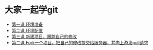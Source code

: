 # 大家一起学git

* [第一课 环境准备](1/README.md)
* [第二课 环境配置](2/README.md)
* [第三课 新建项目，跟踪自己的修改](3/README.md)
* [第二课 Fork一个项目，把自己的修改提交给服务器，并向上游发pull请求](4/README.md)




